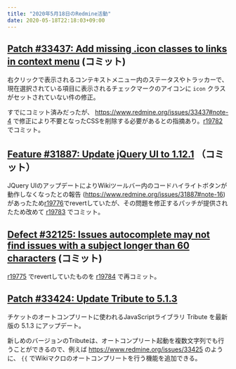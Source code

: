 ```yaml
---
title: "2020年5月18日のRedmine活動"
date: 2020-05-18T22:18:03+09:00
---
```


## [Patch #33437: Add missing .icon classes to links in context menu](https://www.redmine.org/issues/33437) (コミット)

右クリックで表示されるコンテキストメニュー内のステータスやトラッカーで、現在選択されている項目に表示されるチェックマークのアイコンに `icon` クラスがセットされていない件の修正。

すでにコミット済みだったが、 https://www.redmine.org/issues/33437#note-4 で修正により不要となったCSSを削除する必要があるとの指摘あり。[r19782](https://www.redmine.org/projects/redmine/repository/revisions/19782) でコミット。


## [Feature #31887: Update jQuery UI to 1.12.1](https://www.redmine.org/issues/31887) （コミット）

JQuery UIのアップデートによりWikiツールバー内のコードハイライトボタンが動作しなくなったとの報告 (https://www.redmine.org/issues/31887#note-16)があったため[r19776](https://www.redmine.org/projects/redmine/repository/revisions/19776)でrevertしていたが、その問題を修正するパッチが提供されたため改めて [r19783](https://www.redmine.org/projects/redmine/repository/revisions/19783) でコミット。

## [Defect #32125: Issues autocomplete may not find issues with a subject longer than 60 characters](https://www.redmine.org/issues/32125) (コミット)

[r19775](https://www.redmine.org/projects/redmine/repository/revisions/19775) でrevertしていたものを [r19784](https://www.redmine.org/projects/redmine/repository/revisions/19784) で再コミット。

## [Patch #33424: Update Tribute to 5.1.3](https://www.redmine.org/issues/33424)

チケットのオートコンプリートに使われるJavaScriptライブラリ Tribute を最新版の 5.1.3 にアップデート。

新しめのバージョンのTributeは、オートコンプリート起動を複数文字列でも行うことができるので、例えば https://www.redmine.org/issues/33425 のように、 `{{` でWikiマクロのオートコンプリートを行う機能を追加できる。